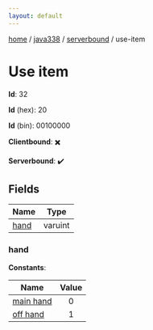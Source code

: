 ```yaml
---
layout: default
---
```


[home](/)  /  [java338](/protocol/java338)  /  [serverbound](/protocol/java338/serverbound)  /  use-item

# Use item

**Id**: 32

**Id** (hex): 20

**Id** (bin): 00100000

**Clientbound**: ✖️

**Serverbound**: ✔️

## Fields

Name | Type
---|---
[hand](#hand) | varuint

### hand

**Constants**:

Name | Value
---|:---:
[main hand](hand_main-hand) | 0
[off hand](hand_off-hand) | 1


